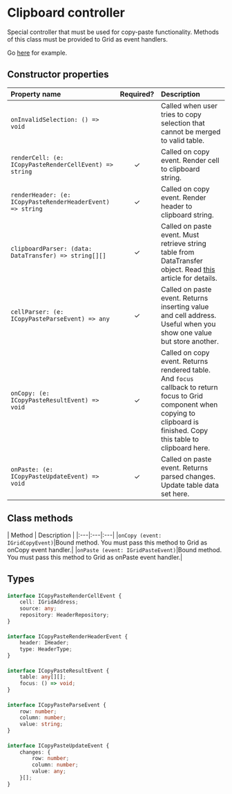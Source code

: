 # Clipboard controller
Special controller that must be used for copy-paste functionality.
Methods of this class must be provided to Grid as event handlers.

Go [here](/examples/copy-and-paste) for example.

## Constructor properties
| Property name | Required? | Description |
|:---|:---:|:---|
|`onInvalidSelection: () => void`||Called when user tries to copy selection that cannot be merged to valid table.|
|`renderCell: (e: ICopyPasteRenderCellEvent) => string`|✓|Called on copy event. Render cell to clipboard string.|
|`renderHeader: (e: ICopyPasteRenderHeaderEvent) => string`|✓|Called on copy event. Render header to clipboard string.|
|`clipboardParser: (data: DataTransfer) => string[][]`|✓|Called on paste event. Must retrieve string table from DataTransfer object. Read [this](https://developer.mozilla.org/en-US/docs/Web/API/DataTransfer) article for details.|
|`cellParser: (e: ICopyPasteParseEvent) => any`|✓|Called on paste event. Returns inserting value and cell address. Useful when you show one value but store another.|
|`onCopy: (e: ICopyPasteResultEvent) => void`|✓|Called on copy event. Returns rendered table. And `focus` callback to return focus to Grid component when copying to clipboard is finished. Copy this table to clipboard here.|
|`onPaste: (e: ICopyPasteUpdateEvent) => void`|✓|Called on paste event. Returns parsed changes. Update table data set here.|

## Class methods
| Method | Description |
|:---|:---|:---|
|`onCopy (event: IGridCopyEvent)`|Bound method. You must pass this method to Grid as onCopy event handler.|
|`onPaste (event: IGridPasteEvent)`|Bound method. You must pass this method to Grid as onPaste event handler.|

## Types
#### <a name="ICopyPasteRenderCellEvent"></a>
```typescript
interface ICopyPasteRenderCellEvent {
    cell: IGridAddress;
    source: any;
    repository: HeaderRepository;
}
```

#### <a name="ICopyPasteRenderHeaderEvent"></a>
```typescript
interface ICopyPasteRenderHeaderEvent {
    header: IHeader;
    type: HeaderType;
}
```

#### <a name="ICopyPasteResultEvent"></a>
```typescript
interface ICopyPasteResultEvent {
    table: any[][];
    focus: () => void;
}
```

#### <a name="ICopyPasteParseEvent"></a>
```typescript
interface ICopyPasteParseEvent {
    row: number;
    column: number;
    value: string;
}
```

#### <a name="ICopyPasteUpdateEvent"></a>
```typescript
interface ICopyPasteUpdateEvent {
    changes: {
        row: number;
        column: number;
        value: any;
    }[];
}
```